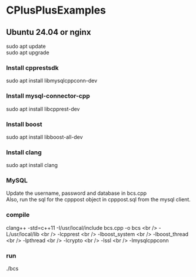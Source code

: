 # CPlusPlusExamples

## Ubuntu 24.04 or nginx
sudo apt update <br />
sudo apt upgrade<br />
### Install cpprestsdk
sudo apt install libmysqlcppconn-dev<br />
### Install mysql-connector-cpp
sudo apt install libcpprest-dev<br />
### Install boost
sudo apt install libboost-all-dev<br />
### Install clang
sudo apt install clang<br />
### MySQL 
Update the username, password and database in bcs.cpp<br />
Also, run the sql for the cpppost object in cpppost.sql from the mysql client.<br />
### compile
clang++ -std=c++11 -I/usr/local/include bcs.cpp -o bcs \<br />
  -L/usr/local/lib \<br />
  -lcpprest \<br />
  -lboost_system \<br />
  -lboost_thread \<br />
  -lpthread \<br />
  -lcrypto \<br />
  -lssl \<br />
  -lmysqlcppconn<br />
### run 
./bcs<br />


